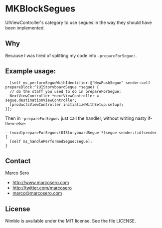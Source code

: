 # MKBlockSegues

UIViewController's category to use segues in the way they should have been implemented.

## Why

Because I was tired of splitting my code into `-prepareForSegue:`.

## Example usage:

	  [self ms_performSegueWithIdentifier:@"NewPushSegue" sender:self prepareBlock:^(UIStoryboardSegue *segue) {
      // do the staff you used to do in prepareForSegue:
      NextViewController *nextViewController = segue.destinationViewController;
      [productsViewController initializeWithSetup:setup];
    }];

Then in `-prepareForSegue:` just call the handler, without writing nasty if-then-else:

    - (void)prepareForSegue:(UIStoryboardSegue *)segue sender:(id)sender
    {
      [self ms_handlePerformedSegue:segue];
    }

## Contact

Marco Sero

- http://www.marcosero.com
- http://twitter.com/marcosero 
- marco@marcosero.com

## License

Nimble is available under the MIT license. See the file LICENSE.